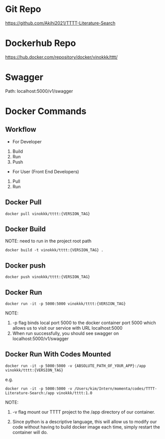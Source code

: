 # Git Repo
https://github.com/Akihi2021/TTTT-Literature-Search

# Dockerhub Repo
https://hub.docker.com/repository/docker/vinokkk/tttt/

# Swagger 
Path: localhost:5000/v1/swagger

# Docker Commands
## Workflow
- For Developer
1. Build
2. Run
3. Push
- For User (Front End Developers)
1. Pull 
2. Run 

## Docker Pull
`docker pull vinokkk/tttt:{VERSION_TAG}`

## Docker Build
NOTE: need to run in the project root path

`docker build -t vinokkk/tttt:{VERSION_TAG} .`

## Docker push 
`docker push vinokkk/tttt:{VERSION_TAG}`

## Docker Run
`docker run -it -p 5000:5000 vinokkk/tttt:{VERSION_TAG} `

NOTE: 
1. -p flag binds local port 5000 to the docker container port 5000 which allows us to visit our service with URL localhost:5000
2. When run successfully, you should see swagger on localhost:5000/v1/swagger




## Docker Run With Codes Mounted
`docker run -it -p 5000:5000 -v {ABSOLUTE_PATH_OF_YOUR_APP}:/app vinokkk/tttt:{VERSION_TAG}`

e.g. 

`docker run -it -p 5000:5000 -v /Users/kim/Intern/momenta/codes/TTTT-Literature-Search:/app vinokkk/tttt:1.0`

NOTE: 
1. -v flag mount our TTTT project to the /app directory of our container.

2. Since python is a descriptive language, this will allow us to modify our code without having to  build docker image each time, simply restart the container will do.

